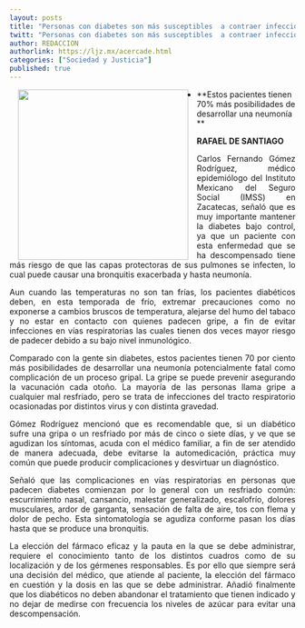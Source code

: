 ```yaml
---
layout: posts
title: "Personas con diabetes son más susceptibles  a contraer infecciones respiratorias: Gómez"
twitt: "Personas con diabetes son más susceptibles  a contraer infecciones respiratorias: Gómez"
author: REDACCION
authorlink: https://ljz.mx/acercade.html
categories: ["Sociedad y Justicia"]
published: true
---
```

<img src="images/stories/fotos_marzo/p9 diabetes.jpg" border="0" width="300" style="margin-left: 15px; margin-right: 15px; float: left;" />

*   **Estos pacientes tienen 70% más posibilidades de desarrollar una neumonía   
    **

<p style="text-align: justify;">
  <strong>RAFAEL DE SANTIAGO</strong>
</p>

<p style="text-align: justify;">
  Carlos Fernando Gómez Rodríguez, médico epidemiólogo del Instituto Mexicano del Seguro Social (IMSS) en Zacatecas, señaló que es muy importante mantener la diabetes bajo control, ya que un paciente con esta enfermedad que se ha descompensado tiene más riesgo de que las capas protectoras de sus pulmones se infecten, lo cual puede causar una bronquitis exacerbada y hasta neumonía.
</p>

<p style="text-align: justify;">
  Aun cuando las temperaturas no son tan frías, los pacientes diabéticos deben, en esta temporada de frío, extremar precauciones como no exponerse a cambios bruscos de temperatura, alejarse del humo del tabaco y no estar en contacto con quienes padecen gripe, a fin de evitar infecciones en vías respiratorias las cuales tienen dos veces mayor riesgo de padecer debido a su bajo nivel inmunológico.
</p>

<p style="text-align: justify;">
  Comparado con la gente sin diabetes, estos pacientes tienen 70 por ciento más posibilidades de desarrollar una neumonía potencialmente fatal como complicación de un proceso gripal. La gripe se puede prevenir asegurando la vacunación cada otoño. La mayoría de las personas llama gripe a cualquier mal resfriado, pero se trata de infecciones del tracto respiratorio ocasionadas por distintos virus y con distinta gravedad.
</p>

<p style="text-align: justify;">
  Gómez Rodríguez mencionó que es recomendable que, si un diabético sufre una gripa o un resfriado por más de cinco o siete días, y ve que se agudizan los síntomas, acuda con el médico familiar, a fin de ser atendido de manera adecuada, debe evitarse la automedicación, práctica muy común que puede producir complicaciones y desvirtuar un diagnóstico.
</p>

<p style="text-align: justify;">
  Señaló que las complicaciones en vías respiratorias en personas que padecen diabetes comienzan por lo general con un resfriado común: escurrimiento nasal, cansancio, malestar generalizado, escalofrío, dolores musculares, ardor de garganta, sensación de falta de aire, tos con flema y dolor de pecho. Esta sintomatología se agudiza conforme pasan los días hasta que se produce una bronquitis.
</p>

<p style="text-align: justify;">
  La elección del fármaco eficaz y la pauta en la que se debe administrar, requiere el conocimiento tanto de los distintos cuadros como de su localización y de los gérmenes responsables. Es por ello que siempre será una decisión del médico, que atiende al paciente, la elección del fármaco en cuestión y la dosis en las que se debe administrar. Añadió finalmente que los diabéticos no deben abandonar el tratamiento que tienen indicado y no dejar de medirse con frecuencia los niveles de azúcar para evitar una descompensación.
</p>
